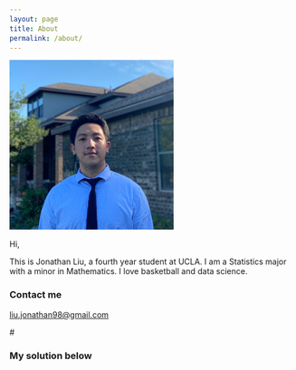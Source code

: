 ```yaml
---
layout: page
title: About
permalink: /about/
---
```


<img src="/images/pic.png"
     width="290"
     height="300" />


Hi,

This is Jonathan Liu, a fourth year student at UCLA. I am a Statistics major with a minor in Mathematics. I love basketball and data science.



### Contact me

[liu.jonathan98@gmail.com](mailto:liu.jonathan98@gmail.com)





#<object data="/images/homework4.pdf" width="720" height="1000" type='application/pdf'/>

### My solution below
